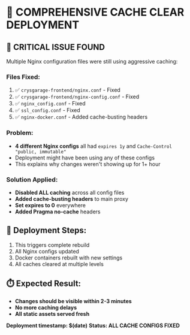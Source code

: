# 🚨 COMPREHENSIVE CACHE CLEAR DEPLOYMENT

## 🚨 CRITICAL ISSUE FOUND
Multiple Nginx configuration files were still using aggressive caching:

### Files Fixed:
1. ✅ `crysgarage-frontend/nginx.conf` - Fixed
2. ✅ `crysgarage-frontend/nginx-config.conf` - Fixed
3. ✅ `nginx_config.conf` - Fixed  
4. ✅ `ssl_config.conf` - Fixed
5. ✅ `nginx-docker.conf` - Added cache-busting headers

### Problem:
- **4 different Nginx configs** all had `expires 1y` and `Cache-Control "public, immutable"`
- Deployment might have been using any of these configs
- This explains why changes weren't showing up for 1+ hour

### Solution Applied:
- **Disabled ALL caching** across all config files
- **Added cache-busting headers** to main proxy
- **Set expires to 0** everywhere
- **Added Pragma no-cache** headers

## 🚀 Deployment Steps:
1. This triggers complete rebuild
2. All Nginx configs updated
3. Docker containers rebuilt with new settings
4. All caches cleared at multiple levels

## ⏱️ Expected Result:
- **Changes should be visible within 2-3 minutes**
- **No more caching delays**
- **All static assets served fresh**

**Deployment timestamp: $(date)**
**Status: ALL CACHE CONFIGS FIXED**
